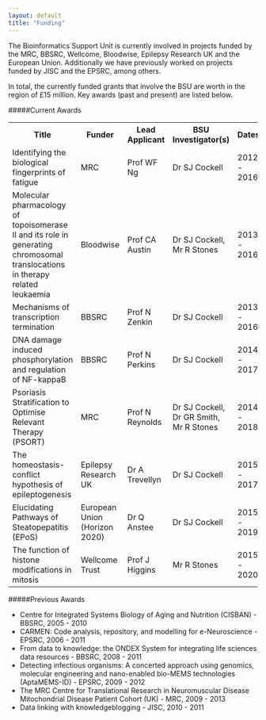 ```yaml
---
layout: default
title: "Funding"
---
```


The Bioinformatics Support Unit is currently involved in projects funded by the MRC, BBSRC, Wellcome, Bloodwise, Epilepsy Research UK and the European Union. Additionally we have previously worked on projects funded by JISC and the EPSRC, among others.

In total, the currently funded grants that involve the BSU are worth in the region of £15 million. Key awards (past and present) are listed below. 

#####Current Awards
<table style="padding: '6px';">
<tr>
<th width='30%'>Title</th>
<th width='20%'>Funder</th>
<th width='15%'>Lead Applicant</th>
<th width='25%'>BSU Investigator(s)</th>
<!--th width='15%'>Amount Awarded</th-->
<th width='10%'>Dates</th>
</tr>
<tr>
<td>Identifying the biological fingerprints of fatigue</td>
<td>MRC</td>
<td>Prof WF Ng</td>
<td>Dr SJ Cockell</td>
<!--td>£451,573</td-->
<td>2012 - 2016</td>
</tr>
<tr>
<td>Molecular pharmacology of topoisomerase II and its role in generating chromosomal translocations in therapy related leukaemia</td>
<td>Bloodwise</td>
<td>Prof CA Austin</td>
<td>Dr SJ Cockell, Mr R Stones</td>
<!--td>£738,541</td-->
<td>2013 - 2016</td>
</tr>
<tr>
<td>Mechanisms of transcription termination</td>
<td>BBSRC</td>
<td>Prof N Zenkin</td>
<td>Dr SJ Cockell</td>
<!--td>£358,304</td-->
<td>2013 - 2016</td>
</tr>
<tr>
<td>DNA damage induced phosphorylation and regulation of NF-kappaB</td>
<td>BBSRC</td>
<td>Prof N Perkins</td>
<td>Dr SJ Cockell</td>
<!--td>£384,474</td-->
<td>2014 - 2017</td>
</tr>
<tr>
<td>Psoriasis Stratification to Optimise Relevant Therapy (PSORT)</td>
<td>MRC</td>
<td>Prof N Reynolds</td>
<td>Dr SJ Cockell, Dr GR Smith, Mr R Stones</td>
<!--td>£5,004,540</td-->
<td>2014 - 2018</td>
</tr>
<tr>
<td>The homeostasis-conflict hypothesis of epileptogenesis</td>
<td>Epilepsy Research UK</td>
<td>Dr A Trevellyn</td>
<td>Dr SJ Cockell</td>
<!--td>£147,000</td-->
<td>2015 - 2017</td>
</tr>
<tr>
<td>Elucidating Pathways of Steatopepatitis (EPoS)</td>
<td>European Union (Horizon 2020)</td>
<td>Dr Q Anstee</td>
<td>Dr SJ Cockell</td>
<!--td>€6,173,021</td-->
<td>2015 - 2019</td>
</tr>
<tr>
<td>The function of histone modifications in mitosis</td>
<td>Wellcome Trust</td>
<td>Prof J Higgins</td>
<td>Mr R Stones</td>
<!--td></td-->
<td>2015 - 2020</td>
</tr>
</table>

#####Previous Awards
<ul>
<li>Centre for Integrated Systems Biology of Aging and Nutrition (CISBAN) - BBSRC, 2005 - 2010</li>
<li>CARMEN: Code analysis, repository, and modelling for e-Neuroscience - EPSRC, 2006 - 2011</li>
<li>From data to knowledge: the ONDEX System for integrating life sciences data resources - BBSRC, 2008 - 2011</li>
<li>Detecting infectious organisms: A concerted approach using genomics, molecular engineering and nano-enabled bio-MEMS technologies (AptaMEMS-ID) - EPSRC, 2009 - 2012</li>
<li>The MRC Centre for Translational Research in Neuromuscular Disease Mitochondrial Disease Patient Cohort (UK) - MRC, 2009 - 2013</li>
<li>Data linking with knowledgeblogging - JISC, 2010 - 2011</li>
</ul>
